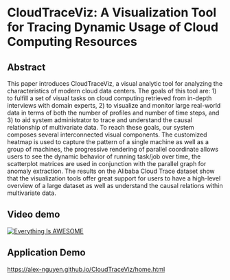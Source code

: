 # CloudTraceViz: A Visualization Tool for Tracing Dynamic Usage of Cloud Computing Resources

## Abstract
This paper introduces CloudTraceViz, a visual analytic tool for analyzing the characteristics of modern cloud data centers. The goals of this tool are: 1) to fulfill a set of visual tasks on cloud computing retrieved from in-depth interviews with domain experts, 2) to visualize and monitor large real-world data in terms of both the number of profiles and number of time steps, and 3) to aid system administrator to trace and understand the causal relationship of multivariate data. To reach these goals, our system composes several interconnected visual components. The customized heatmap is used to capture the pattern of a single machine as well as a group of machines, the progressive rendering of parallel coordinate allows users to see the dynamic behavior of running task/job over time, the scatterplot matrices are used in conjunction with the parallel graph for anomaly extraction. The results on the Alibaba Cloud Trace dataset show that the visualization tools offer great support for users to have a high-level overview of a large dataset as well as understand the causal relations within multivariate data.

## Video demo
[![Everything Is AWESOME](https://github.com/Alex-Nguyen/Malviz/blob/master/images/VideoPlay.jpg?raw=true)](https://youtu.be/4NUMYGhPb4I)

## Application Demo
https://alex-nguyen.github.io/CloudTraceViz/home.html
